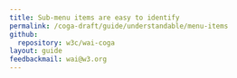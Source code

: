 ```yaml
---
title: Sub-menu items are easy to identify
permalink: /coga-draft/guide/understandable/menu-items
github:
  repository: w3c/wai-coga
layout: guide
feedbackmail: wai@w3.org
---
```

